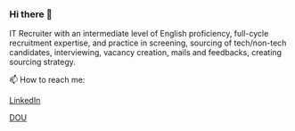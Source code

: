 ### Hi there 👋

IT Recruiter with an intermediate level of English proficiency, full-cycle recruitment expertise, and practice in screening, sourcing of tech/non-tech candidates, interviewing, vacancy creation, mails and feedbacks, creating sourcing strategy.

 📫 How to reach me: 
 
 [LinkedIn](https://www.linkedin.com/in/viktoriia-kurhanevych/)
 
 [DOU](https://dou.ua/users/viktoriia-kurhanevych/)
